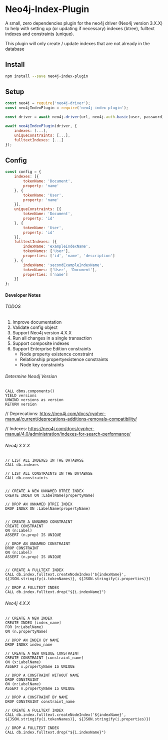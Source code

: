 # Neo4j-Index-Plugin

A small, zero dependencies plugin for the neo4j driver (Neo4j version 3.X.X) to help with setting up (or updating if necessary) indexes (btree), fulltext indexes and constraints (unique).

This plugin will only create / update indexes that are not already in the database

## Install

```sh
npm install --save neo4j-index-plugin
```

## Setup
```js
const neo4j = require('neo4j-driver');
const neo4jIndexPlugin = require('neo4j-index-plugin');

const driver = await neo4j.driver(url, neo4j.auth.basic(user, password));

await neo4jIndexPlugin(driver, {
	indexes: [...],
	uniqueConstraints: [...],
	fulltextIndexes: [...]
});
```

## Config
```js
const config = {
	indexes: [{
		tokenName: 'Document',
		property: 'name'
	}, {
		tokenName: 'User',
		property: 'name'
	}],
	uniqueConstraints: [{
		tokenName: 'Document',
		property: 'id'
	}, {
		tokenName: 'User',
		property: 'id'
	}],
	fulltextIndexes: [{
		indexName: 'exampleIndexName',
		tokenNames: ['User'],
		properties: ['id', 'name', 'description']
	}, {
		indexName: 'secondExampleIndexName',
		tokenNames: ['User', 'Document'],
		properties: ['name']
	}]
};
```


#### Developer Notes

###### TODOS

1. Improve documentation
2. Validate config object
3. Support Neo4j version 4.X.X
4. Run all changes in a single transaction
5. Support composite indexes
6. Support Enterprise Edition constraints
	- Node property existence constraint
	- Relationship propertyexistence constraints
	- Node key constraints

###### Determine Neo4j Version
```
CALL dbms.components() 
YIELD versions 
UNWIND versions as version 
RETURN version
```

// Deprecations: https://neo4j.com/docs/cypher-manual/current/deprecations-additions-removals-compatibility/

// Indexes: https://neo4j.com/docs/cypher-manual/4.0/administration/indexes-for-search-performance/

###### Neo4j 3.X.X
```
// LIST ALL INDEXES IN THE DATABASE
CALL db.indexes

// LIST ALL CONSTRAINTS IN THE DATABASE
CALL db.constraints


// CREATE A NEW UNNAMED BTREE INDEX
CREATE INDEX ON :LabelName(propertyName)

// DROP AN UNNAMED BTREE INDEX
DROP INDEX ON :LabelName(propertyName)


// CREATE A UNNAMED CONSTRAINT
CREATE CONSTRAINT
ON (n:Label)
ASSERT (n.prop) IS UNIQUE

// DROP AN UNNAMED CONSTRAINT
DROP CONSTRAINT
ON (n:Label)
ASSERT (n.prop) IS UNIQUE


// CREATE A FULLTEXT INDEX
CALL db.index.fulltext.createNodeIndex('${indexName}', ${JSON.stringify(i.tokenNames)}, ${JSON.stringify(i.properties)})

// DROP A FULLTEXT INDEX
CALL db.index.fulltext.drop("${i.indexName}")
```

###### Neo4j 4.X.X
```
// CREATE A NEW INDEX
CREATE INDEX [index_name]
FOR (n:LabelName)
ON (n.propertyName)

// DROP AN INDEX BY NAME
DROP INDEX index_name

// CREATE A NEW UNIQUE CONSTRAINT
CREATE CONSTRAINT [constraint_name]
ON (x:LabelName)
ASSERT x.propertyName IS UNIQUE

// DROP A CONSTRAINT WITHOUT NAME
DROP CONSTRAINT
ON (n:LabelName)
ASSERT n.propertyName IS UNIQUE

// DROP A CONSTRAINT BY NAME
DROP CONSTRAINT constraint_name

// CREATE A FULLTEXT INDEX
CALL db.index.fulltext.createNodeIndex('${indexName}', ${JSON.stringify(i.tokenNames)}, ${JSON.stringify(i.properties)})

// DROP A FULLTEXT INDEX
CALL db.index.fulltext.drop("${i.indexName}")
```